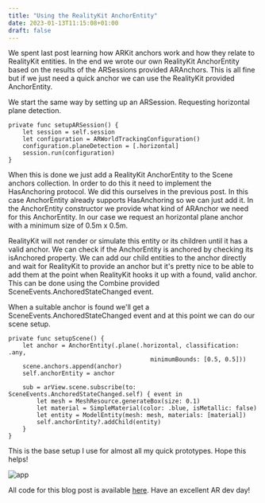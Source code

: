 ```yaml
---
title: "Using the RealityKit AnchorEntity"
date: 2023-01-13T11:15:08+01:00
draft: false
---
```

We spent last post learning how ARKit anchors work and how they relate to RealityKit entities. In the end we wrote our own RealityKit AnchorEntity based on the results of the ARSessions provided ARAnchors. This is all fine but if we just need a quick anchor we can use the RealityKit provided AnchorEntity.

We start the same way by setting up an ARSession. Requesting horizontal plane detection.
```
private func setupARSession() {
    let session = self.session
    let configuration = ARWorldTrackingConfiguration()
    configuration.planeDetection = [.horizontal]
    session.run(configuration)
}
```
When this is done we just add a RealityKit AnchorEntity to the Scene anchors collection. In order to do this it need to implement the HasAnchoring protocol. We did this ourselves in the previous post. In this case AnchorEntity already supports HasAnchoring so we can just add it. In the AnchorEntity constructor we provide what kind of ARAnchor we need for this AnchorEntity. In our case we request an horizontal plane anchor with a minimum size of 0.5m x 0.5m. 

RealityKit will not render or simulate this entity or its children until it has a valid anchor. We can check if the AnchorEntity is anchored by checking its isAnchored property. We can add our child entities to the anchor directly and wait for RealityKit to provide an anchor but it's pretty nice to be able to add them at the point when RealityKit hooks it up with a found, valid anchor. This can be done using the Combine provided SceneEvents.AnchoredStateChanged event.

When a suitable anchor is found we'll get a SceneEvents.AnchoredStateChanged event and at this point we can do our scene setup.

```
private func setupScene() {
    let anchor = AnchorEntity(.plane(.horizontal, classification: .any,
                                        minimumBounds: [0.5, 0.5]))
    scene.anchors.append(anchor)
    self.anchorEntity = anchor
    
    sub = arView.scene.subscribe(to: SceneEvents.AnchoredStateChanged.self) { event in
        let mesh = MeshResource.generateBox(size: 0.1)
        let material = SimpleMaterial(color: .blue, isMetallic: false)
        let entity = ModelEntity(mesh: mesh, materials: [material])
        self.anchorEntity?.addChild(entity)
    }
}
```
This is the base setup I use for almost all my quick prototypes. Hope this helps!

![app](/anchorentity.gif)

All code for this blog post is available [here](https://github.com/deurell/SurfaceDetection/tree/easy_anchor). Have an excellent AR dev day!
